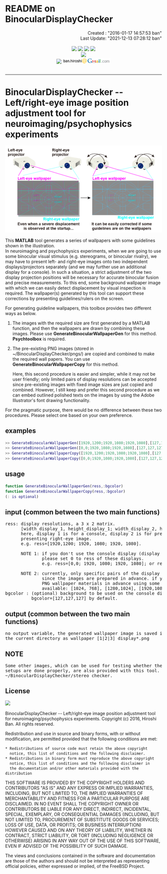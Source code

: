# **README on BinocularDisplayChecker**

<div align="right">
Created    : "2016-01-17 14:57:53 ban"<br>
Last Update: "2021-12-13 07:28:12 ban"
</div>

<br>
<div align="center">
<img src="https://img.shields.io/badge/LANGUAGE-MATLAB-brightgreen" />
<img src="https://img.shields.io/badge/DEPENDENCY-Psychtoolbox3-green" />
<img src="https://img.shields.io/badge/EDITED%20BY-EmEditor%20&%20VS%20Code-blue" />
<img src="https://img.shields.io/badge/LICENSE-BSD-red" /><br>
<img src="https://img.shields.io/badge/KEYWORDS-Vision%20Science,%203D,%20Stereo,%20Binocular,%20Perception,%20Recognition,%20fMRI,%20MEG,%20EEG,%20&%20Psychophysics-blue?style=social&logo=webauthn" /><br>
<img src="https://img.shields.io/badge/CONTACT-lightgrey" /> <img src="doc/images/ban_hiroshi_address.png" />
</div>
<br>

***

# <a name = "Menu"> **BinocularDisplayChecker -- Left/right-eye image position adjustment tool for neuroimaging/psychophysics experiments** </a>

![BinocularDisplayChecker](doc/images/BinocularDisplayChecker.png)

This **MATLAB** tool generates a series of wallpapers with some guidelines shown in the illustration.  
In neuroimaging and psychophysics experiments, when we are going to use some binocular visual stimulus (e.g. stereograms, or binocular rivalry), we may have to present left- and right-eye images onto two independent displays/projectors separately (and we may further use an additional display for a console). In such a situation, a strict adjustment of the two display projection positions will be necessary for accurate binocular fusion and precise measurements. To this end, some background wallpaper image with which we can easily detect displacement by visual inspection is required. The wallpaper(s) generated by this tool can support these corrections by presenting guidelines/rulers on the screen.  

For generating guideline wallpapers, this toolbox provides two different ways as below.
1. The images with the required size are first generated by a MATLAB function, and then the wallpapers are drawn by combining these images.
   Please use **GenerateBinocularWallpaperGen** for this method. **Psychtoolbox** is required.  
2. The pre-existing PNG images (stored in ~/BinocularDisplayChecker/pngs/) are copied and combined to make the required wall papers.
   You can use **GenerateBinocularWallpaperCopy** for this method.  

   Here, this second procedure is easier and simpler, while it may not be user friendly; only limited pairs of display resolutions can be accepted since pre-existing images with fixed image sizes are just copied and combined. However, I still keep and prefer this second procedure as we can embed outlined polished texts on the images by using the Adobe Illustrator's font drawing functionality.  

For the pragmatic purpose, there would be no difference between these two procedures. Please select one based on your own preference.

## **examples**

```Matlab
>> GenerateBinocularWallpaperGen([1920,1200;1920,1080;1920,1080],[127,127,127]);
>> GenerateBinocularWallpaperGen([0,0;1920,1080;1920,1080],[127,127,127]);
>> GenerateBinocularWallpaperCopy([1920,1200;1920,1080;1920,1080],[127,127,127]);
>> GenerateBinocularWallpaperCopy([0,0;1920,1080;1920,1080],[127,127,127]);
```

## **usage**

```Matlab
function GenerateBinocularWallpaperGen(ress,:bgcolor)
function GenerateBinocularWallpaperCopy(ress,:bgcolor)
(: is optional)
```

## **input (common between the two main functions)**

<pre>
ress: display resolutions, a 3 x 2 matrix.
      [width_display_1, height_display_1; width_display_2, height_display_2; width_display_3, height_display_3]
      here, display 1 is for a console, display 2 is for presenting left-eye image, and display 2 is for
      presenting right-eye image.
      e.g. ress=[1920,1200; 1920, 1080; 1920, 1080].

      NOTE 1: if you don't use the console display (display 1) or the right-eye-image (display 3),
              please set 0 to ress of these displays.
              e.g. ress=[0,0; 1920, 1080; 1920, 1080]; or ress=[0,0;0,0;1920,1080];

      NOTE 2: currently, only specific pairs of the display resolutions listed below are available
              since the images are prepared in advance. if you need different resolutions, please generate
              PNG wallpaper materials in advance using some graphics software.
              available: [1024, 768], [1280,1024], [1920,1080], [1920,1200], and [2560, 1440] (width,height).
bgcolor : (optional) background to be used on the console display (display 1)
          bgcolor=[127,127,127] by default.
</pre>

## **output (common between the two main functions)** 

<pre>
no output variable, the generated wallpaper image is saved in
the current directory as wallpaper_[1|2|3]_display*.png
</pre>

## **NOTE**

<pre>
Some other images, which can be used for testing whether the binocular display
setups are done properly, are also provided with this tool. You can find them in
~/BinocularDisplayChecker/stereo_checker.
</pre>

## **License**

<img src="https://img.shields.io/badge/LICENSE-BSD-red" /><br>

BinocularDisplayChecker -- Left/right-eye image position adjustment tool for neuroimaging/psychophysics experiments. Copyright (c) 2016, Hiroshi Ban. All rights reserved.  

Redistribution and use in source and binary forms, with or without modification, are permitted provided that the following conditions are met:

    * Redistributions of source code must retain the above copyright
      notice, this list of conditions and the following disclaimer.
    * Redistributions in binary form must reproduce the above copyright
      notice, this list of conditions and the following disclaimer in
      the documentation and/or other materials provided with the distribution

THIS SOFTWARE IS PROVIDED BY THE COPYRIGHT HOLDERS AND CONTRIBUTORS "AS IS" AND ANY EXPRESS OR IMPLIED WARRANTIES, INCLUDING, BUT NOT LIMITED TO, THE IMPLIED WARRANTIES OF MERCHANTABILITY AND FITNESS FOR A PARTICULAR PURPOSE ARE DISCLAIMED. IN NO EVENT SHALL THE COPYRIGHT OWNER OR CONTRIBUTORS BE LIABLE FOR ANY DIRECT, INDIRECT, INCIDENTAL, SPECIAL, EXEMPLARY, OR CONSEQUENTIAL DAMAGES (INCLUDING, BUT NOT LIMITED TO, PROCUREMENT OF SUBSTITUTE GOODS OR SERVICES; LOSS OF USE, DATA, OR PROFITS; OR BUSINESS INTERRUPTION) HOWEVER CAUSED AND ON ANY THEORY OF LIABILITY, WHETHER IN CONTRACT, STRICT LIABILITY, OR TORT (INCLUDING NEGLIGENCE OR OTHERWISE) ARISING IN ANY WAY OUT OF THE USE OF THIS SOFTWARE, EVEN IF ADVISED OF THE POSSIBILITY OF SUCH DAMAGE.  

The views and conclusions contained in the software and documentation are those of the authors and should not be interpreted as representing official policies, either expressed or implied, of the FreeBSD Project.  
